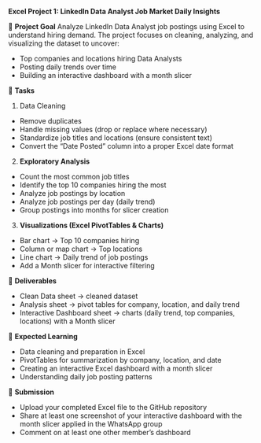 **Excel Project 1: LinkedIn Data Analyst Job Market Daily Insights**

📌 **Project Goal**
Analyze LinkedIn Data Analyst job postings using Excel to understand hiring demand. The project focuses on cleaning, analyzing, and visualizing the dataset to uncover:

- Top companies and locations hiring Data Analysts
- Posting daily trends over time
- Building an interactive dashboard with a month slicer

📝 **Tasks**
1. Data Cleaning
- Remove duplicates
- Handle missing values (drop or replace where necessary)
- Standardize job titles and locations (ensure consistent text)
- Convert the “Date Posted” column into a proper Excel date format

2. **Exploratory Analysis**
- Count the most common job titles
- Identify the top 10 companies hiring the most
- Analyze job postings by location
- Analyze job postings per day (daily trend)
- Group postings into months for slicer creation

3. **Visualizations (Excel PivotTables & Charts)**
- Bar chart → Top 10 companies hiring
- Column or map chart → Top locations
- Line chart → Daily trend of job postings
- Add a Month slicer for interactive filtering

📂 **Deliverables**
- Clean Data sheet → cleaned dataset
- Analysis sheet → pivot tables for company, location, and daily trend
- Interactive Dashboard sheet → charts (daily trend, top companies, locations) with a Month slicer

🎯 **Expected Learning**
- Data cleaning and preparation in Excel
- PivotTables for summarization by company, location, and date
- Creating an interactive Excel dashboard with a month slicer
- Understanding daily job posting patterns

🚀 **Submission**
- Upload your completed Excel file to the GitHub repository
- Share at least one screenshot of your interactive dashboard with the month slicer applied in the WhatsApp group
- Comment on at least one other member’s dashboard
